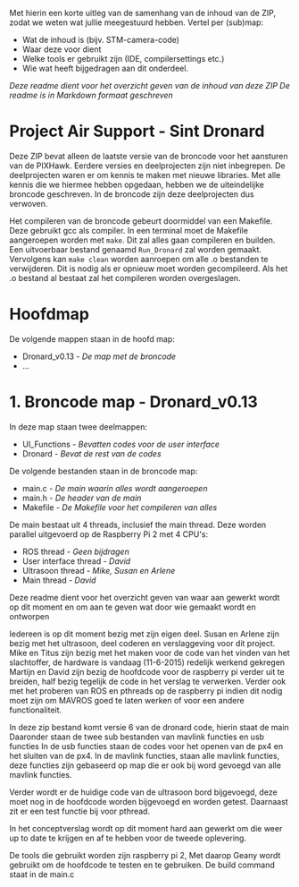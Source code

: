 Met hierin een korte uitleg van de samenhang van de inhoud van de ZIP, zodat we weten
wat jullie meegestuurd hebben. Vertel per (sub)map:

* Wat de inhoud is (bijv. STM-camera-code)
* Waar deze voor dient
* Welke tools er gebruikt zijn (IDE, compilersettings etc.)
* Wie wat heeft bijgedragen aan dit onderdeel.

_Deze readme dient voor het overzicht geven van de inhoud van deze ZIP_
_De readme is in Markdown formaat geschreven_

Project Air Support - Sint Dronard
==================================
Deze ZIP bevat alleen de laatste versie van de broncode voor het aansturen van de PIXHawk.
Eerdere versies en deelprojecten zijn niet inbegrepen.
De deelprojecten waren er om kennis te maken met nieuwe libraries.
Met alle kennis die we hiermee hebben opgedaan, hebben we de uiteindelijke broncode geschreven.
In de broncode zijn deze deelprojecten dus verwoven.

Het compileren van de broncode gebeurt doormiddel van een Makefile.
Deze gebruikt gcc als compiler.
In een terminal moet de Makefile aangeroepen worden met `make`.
Dit zal alles gaan compileren en builden.
Een uitvoerbaar bestand genaamd `Run_Dronard` zal worden gemaakt.
Vervolgens kan `make clean` worden aanroepen om alle .o bestanden te verwijderen.
Dit is nodig als er opnieuw moet worden gecompileerd.
Als het .o bestand al bestaat zal het compileren worden overgeslagen.



# Hoofdmap
De volgende mappen staan in de hoofd map:

* Dronard_v0.13 - _De map met de broncode_
* ...

# 1. Broncode map - Dronard_v0.13
In deze map staan twee deelmappen:

* UI_Functions - _Bevatten codes voor de user interface_
* Dronard - _Bevat de rest van de codes_

De volgende bestanden staan in de broncode map:

* main.c - _De main waarin alles wordt aangeroepen_
* main.h - _De header van de main_
* Makefile - _De Makefile voor het compileren van alles_

De main bestaat uit 4 threads, inclusief the main thread.
Deze worden parallel uitgevoerd op de Raspberry Pi 2 met 4 CPU's:

* ROS thread - _Geen bijdragen_
* User interface thread - _David_
* Ultrasoon thread - _Mike, Susan en Arlene_
* Main thread - _David_







Deze readme dient voor het overzicht geven van waar aan gewerkt wordt
op dit moment en om aan te geven wat door wie gemaakt wordt en ontworpen

Iedereen is op dit moment bezig met zijn eigen deel.
Susan en Arlene zijn bezig met het ultrasoon, deel coderen en verslaggeving
voor dit project. 
Mike en Titus zijn bezig met het maken voor de code van het vinden van het
slachtoffer, de hardware is vandaag (11-6-2015) redelijk werkend gekregen
Martijn en David zijn bezig de hoofdcode voor de raspberry pi verder uit te
breiden, half bezig tegelijk de code in het verslag te verwerken. Verder ook
met het proberen van ROS en pthreads op de raspberry pi indien dit nodig moet
zijn om MAVROS goed te laten werken of voor een andere functionaliteit.

In deze zip bestand komt versie 6 van de dronard code, hierin staat de main
Daaronder staan de twee sub bestanden van mavlink functies en usb functies
In de usb functies staan de codes voor het openen van de px4 en het sluiten
van de px4. In de mavlink functies, staan alle mavlink functies, deze functies
zijn gebaseerd op map die er ook bij word gevoegd van alle mavlink functies.

Verder wordt er de huidige code van de ultrasoon bord bijgevoegd, deze moet
nog in de hoofdcode worden bijgevoegd en worden getest.
Daarnaast zit er een test functie bij voor pthread.

In het conceptverslag wordt op dit moment hard aan gewerkt om die weer up to
date te krijgen en af te hebben voor de tweede oplevering.

De tools die gebruikt worden zijn raspberry pi 2, Met daarop Geany wordt
gebruikt om de hoofdcode te testen en te gebruiken. De build command staat in
de main.c

